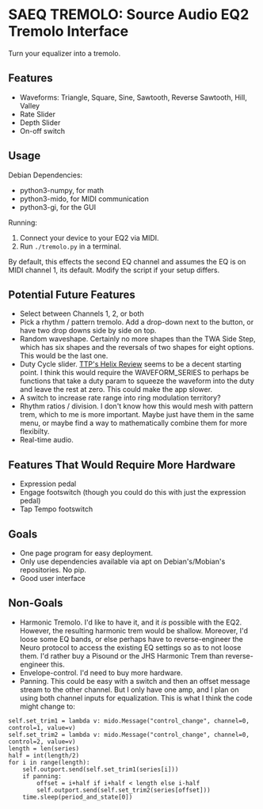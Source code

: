 # SAEQ TREMOLO: Source Audio EQ2 Tremolo Interface

Turn your equalizer into a tremolo.

## Features

* Waveforms: Triangle, Square, Sine, Sawtooth, Reverse Sawtooth, Hill, Valley
* Rate Slider
* Depth Slider
* On-off switch

## Usage

Debian Dependencies:

* python3-numpy, for math
* python3-mido, for MIDI communication
* python3-gi, for the GUI

Running:

1. Connect your device to your EQ2 via MIDI.
2. Run `./tremolo.py` in a terminal.

By default, this effects the second EQ channel and assumes the EQ is on MIDI channel 1, its default. Modify the script if your setup differs.

## Potential Future Features
* Select between Channels 1, 2, or both
* Pick a rhythm / pattern tremolo. Add a drop-down next to the button, or have two drop downs side by side on top.
* Random waveshape. Certainly no more shapes than the TWA Side Step, which has six shapes and the reversals of two shapes for eight options. This would be the last one.
* Duty Cycle slider. [TTP's Helix Review](https://tremolo-project.blogspot.com/2017/09/line-6-helix-all-tremolo-modes-examined.html) seems to be a decent starting point. I think this would require the WAVEFORM_SERIES to perhaps be functions that take a duty param to squeeze the waveform into the duty and leave the rest at zero. This could make the app slower.
* A switch to increase rate range into ring modulation territory?
* Rhythm ratios / division. I don't know how this would mesh with pattern trem,
  which to me is more important. Maybe just have them in the same
  menu, or maybe find a way to mathematically combine them for more flexibilty.
* Real-time audio.

## Features That Would Require More Hardware
* Expression pedal
* Engage footswitch (though you could do this with just the expression pedal)
* Tap Tempo footswitch

## Goals
* One page program for easy deployment. 
* Only use dependencies available via apt on Debian's/Mobian's repositories. No pip.
* Good user interface

## Non-Goals
* Harmonic Tremolo. I'd like to have it, and it *is* possible with the EQ2. However, the resulting harmonic trem would be shallow. Moreover, I'd loose some EQ bands, or else perhaps have to reverse-engineer the Neuro protocol to access the existing EQ settings so as to not loose them. I'd rather buy a Pisound or the JHS Harmonic Trem than reverse-engineer this. 
* Envelope-control. I'd need to buy more hardware.
* Panning. This could be easy with a switch and then an offset message stream to the other channel. But I only have one amp, and I plan on using both channel inputs for equalization. This is what I think the code might change to:

```
self.set_trim1 = lambda v: mido.Message("control_change", channel=0, control=1, value=v)  
self.set_trim2 = lambda v: mido.Message("control_change", channel=0, control=2, value=v)  
length = len(series)  
half = int(length/2)  
for i in range(length):  
	self.outport.send(self.set_trim1(series[i]))  
	if panning:  
		offset = i+half if i+half < length else i-half
		self.outport.send(self.set_trim2(series[offset]))  
	time.sleep(period_and_state[0])  
```
